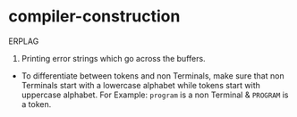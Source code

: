 # compiler-construction
ERPLAG

1. Printing error strings which go across the buffers.


- To differentiate between tokens and non Terminals, make sure that non Terminals start with a lowercase alphabet while tokens start with uppercase alphabet.
    For Example: `program` is a non Terminal & `PROGRAM` is a token.